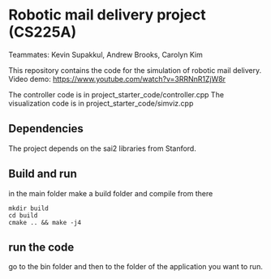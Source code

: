 # Robotic mail delivery project (CS225A)
Teammates: Kevin Supakkul, Andrew Brooks, Carolyn Kim

This repository contains the code for the simulation of robotic mail delivery. Video demo: https://www.youtube.com/watch?v=3RRNnR1ZjW8r

The controller code is in project_starter_code/controller.cpp
The visualization code is in project_starter_code/simviz.cpp

## Dependencies
The project depends on the sai2 libraries from Stanford.

## Build and run
in the main folder make a build folder and compile from there
```
mkdir build
cd build
cmake .. && make -j4
```
## run the code
go to the bin folder and then to the folder of the application you want to run.

